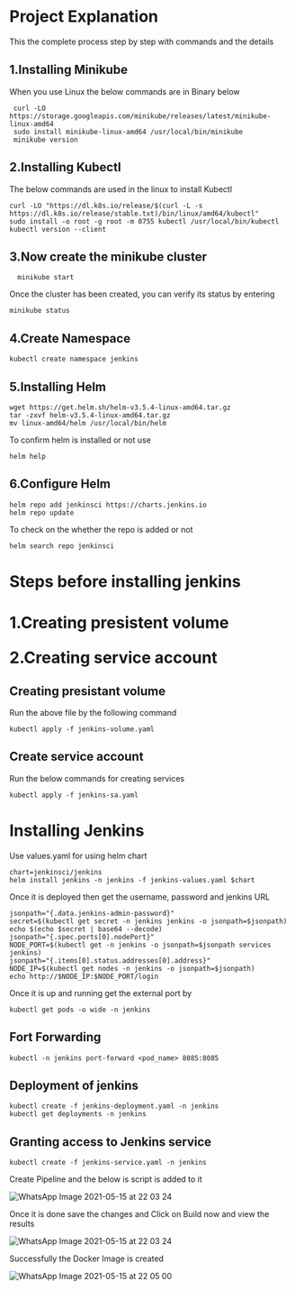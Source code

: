 # Project Explanation

This the complete process step by step with commands and the details

<h2> 1.Installing Minikube </h2>
When you use Linux the below commands are in Binary below

```
 curl -LO https://storage.googleapis.com/minikube/releases/latest/minikube-linux-amd64
 sudo install minikube-linux-amd64 /usr/local/bin/minikube
 minikube version
```

<h2>2.Installing Kubectl</h2>
The below commands are used in the linux to install Kubectl

```
curl -LO "https://dl.k8s.io/release/$(curl -L -s https://dl.k8s.io/release/stable.txt)/bin/linux/amd64/kubectl"
sudo install -o root -g root -m 0755 kubectl /usr/local/bin/kubectl
kubectl version --client
```

<h2>3.Now create the minikube cluster</h2>

```
  minikube start
```

Once the cluster has been created, you can verify its status by entering

```
minikube status
```

<h2>4.Create Namespace</h2>

```
kubectl create namespace jenkins
```

<h2>5.Installing Helm</h2>

```
wget https://get.helm.sh/helm-v3.5.4-linux-amd64.tar.gz
tar -zxvf helm-v3.5.4-linux-amd64.tar.gz
mv linux-amd64/helm /usr/local/bin/helm
```

To confirm helm is installed or not use 

```
helm help
```

<h2>6.Configure Helm</h2>

```
helm repo add jenkinsci https://charts.jenkins.io
helm repo update
```

To check on the whether the repo is added or not 

```
helm search repo jenkinsci
```

<h1> Steps before installing jenkins <h1>
 
  1.Creating presistent volume
  
  2.Creating service account
  
  <h2>Creating presistant volume</h2>
  Run the above file by the following command
  
  ```
  kubectl apply -f jenkins-volume.yaml
  ```
  
  <h2>Create service account</h2>
  Run the below commands for creating services
  
  ```
  kubectl apply -f jenkins-sa.yaml
  ```

<h1>Installing Jenkins</h1>
Use values.yaml for using helm chart

```
chart=jenkinsci/jenkins
helm install jenkins -n jenkins -f jenkins-values.yaml $chart
```

Once it is deployed then get the username, password and jenkins URL

```
jsonpath="{.data.jenkins-admin-password}"
secret=$(kubectl get secret -n jenkins jenkins -o jsonpath=$jsonpath)
echo $(echo $secret | base64 --decode)
jsonpath="{.spec.ports[0].nodePort}"
NODE_PORT=$(kubectl get -n jenkins -o jsonpath=$jsonpath services jenkins)
jsonpath="{.items[0].status.addresses[0].address}"
NODE_IP=$(kubectl get nodes -n jenkins -o jsonpath=$jsonpath)
echo http://$NODE_IP:$NODE_PORT/login
```

Once it is up and running get the external port by

```
kubectl get pods -o wide -n jenkins
```

<h2>Fort Forwarding</h2>

```
kubectl -n jenkins port-forward <pod_name> 8085:8085
```

<h2>Deployment of jenkins</h2>

```
kubectl create -f jenkins-deployment.yaml -n jenkins
kubectl get deployments -n jenkins
```

<h2> Granting access to Jenkins service</h2>

```
kubectl create -f jenkins-service.yaml -n jenkins
```

Create Pipeline and the below is script is added to it 

![WhatsApp Image 2021-05-15 at 22 03 24](https://user-images.githubusercontent.com/80702671/118371358-e5007b00-b5c9-11eb-9dc7-fd7d267a1c09.jpeg)

Once it is done save the changes and Click on Build now and view the results

![WhatsApp Image 2021-05-15 at 22 03 24](https://user-images.githubusercontent.com/80702671/118371443-517b7a00-b5ca-11eb-90d0-c3dd8f98dc0e.jpeg)

Successfully the Docker Image is created

![WhatsApp Image 2021-05-15 at 22 05 00](https://user-images.githubusercontent.com/80702671/118371378-fe092c00-b5c9-11eb-8206-e68e2e3ed1db.jpeg)

